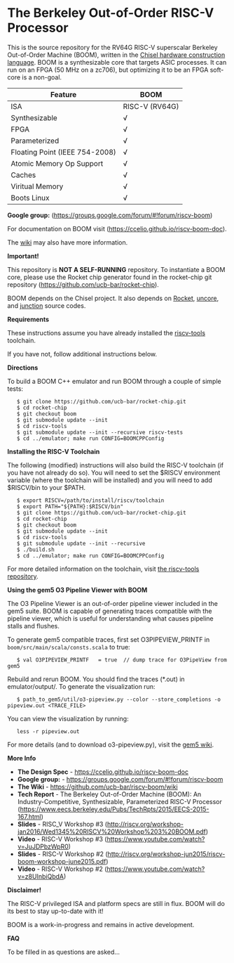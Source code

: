 The Berkeley Out-of-Order RISC-V Processor
================================================

This is the source repository for the RV64G RISC-V superscalar Berkeley Out-of-Order Machine (BOOM), 
written in the [Chisel hardware construction language](http://chisel.eecs.berkeley.edu). BOOM 
is a synthesizable core that targets ASIC processes. It can run on an FPGA (50 MHz on a zc706), 
but optimizing it to be an FPGA soft-core is a non-goal.


 Feature | BOOM
--- | ---
ISA | RISC-V (RV64G)
Synthesizable |√
FPGA |√
Parameterized |√
Floating Point (IEEE 754-2008) |√
Atomic Memory Op Support |√
Caches |√
Viritual Memory |√
Boots Linux |√

**Google group:** (https://groups.google.com/forum/#!forum/riscv-boom)

For documentation on BOOM visit (https://ccelio.github.io/riscv-boom-doc).

The [wiki](https://github.com/ucb-bar/riscv-boom/wiki) may also have more information. 

**Important!**

This repository is **NOT A SELF-RUNNING** repository. To instantiate a BOOM core, please use the Rocket chip generator found in the rocket-chip git repository (https://github.com/ucb-bar/rocket-chip).

BOOM depends on the Chisel project. It also depends on [Rocket](https://github.com/ucb-bar/rocket), [uncore](https://github.com/ucb-bar/uncore), and [junction](https://github.com/ucb-bar/junctions) source codes.


**Requirements**

These instructions assume you have already installed the [riscv-tools](https://github.com/riscv/riscv-tools) toolchain.

If you have not, follow additional instructions below.


**Directions**

To build a BOOM C++ emulator and run BOOM through a couple of simple tests:

````
   $ git clone https://github.com/ucb-bar/rocket-chip.git
   $ cd rocket-chip
   $ git checkout boom
   $ git submodule update --init
   $ cd riscv-tools
   $ git submodule update --init --recursive riscv-tests
   $ cd ../emulator; make run CONFIG=BOOMCPPConfig
````
 
**Installing the RISC-V Toolchain**

The following (modified) instructions will also build the RISC-V toolchain (if
you have not already do so). You will need to set the $RISCV environment
variable (where the toolchain will be installed) and you will need to add
$RISCV/bin to your $PATH.

````
   $ export RISCV=/path/to/install/riscv/toolchain
   $ export PATH="${PATH}:$RISCV/bin"
   $ git clone https://github.com/ucb-bar/rocket-chip.git
   $ cd rocket-chip
   $ git checkout boom
   $ git submodule update --init
   $ cd riscv-tools
   $ git submodule update --init --recursive
   $ ./build.sh
   $ cd ../emulator; make run CONFIG=BOOMCPPConfig
````

For more detailed information on the toolchain, visit 
[the riscv-tools repository](https://github.com/riscv/riscv-tools).

**Using the gem5 O3 Pipeline Viewer with BOOM**

The O3 Pipeline Viewer is an out-of-order pipeline viewer included in the
gem5 suite. BOOM is capable of generating traces compatible with the
pipeline viewer, which is useful for understanding what causes
pipeline stalls and flushes.

To generate gem5 compatible traces, first set O3PIPEVIEW_PRINTF in
`boom/src/main/scala/consts.scala` to true:

````
   $ val O3PIPEVIEW_PRINTF   = true  // dump trace for O3PipeView from gem5
````

Rebuild and rerun BOOM. You should find the traces (*.out) in 
emulator/output/. To generate the visualization run:

````
   $ path_to_gem5/util/o3-pipeview.py --color --store_completions -o pipeview.out <TRACE_FILE>
````

You can view the visualization by running:
````
   less -r pipeview.out
````
For more details (and to download o3-pipeview.py), visit the [gem5 wiki](http://www.m5sim.org/Visualization).



**More Info**

* **The Design Spec** - https://ccelio.github.io/riscv-boom-doc
* **Google group:** - https://groups.google.com/forum/#!forum/riscv-boom
* **The Wiki** - https://github.com/ucb-bar/riscv-boom/wiki
* **Tech Report** - The Berkeley Out-of-Order Machine (BOOM): An Industry-Competitive, Synthesizable, Parameterized RISC-V Processor (https://www.eecs.berkeley.edu/Pubs/TechRpts/2015/EECS-2015-167.html)
* **Slides** - RISC_V Workshop #3 (http://riscv.org/workshop-jan2016/Wed1345%20RISCV%20Workshop%203%20BOOM.pdf)
* **Video** - RISC-V Workshop #3 (https://www.youtube.com/watch?v=JuJDPbzWpR0)
* **Slides** - RISC-V Workshop #2 (http://riscv.org/workshop-jun2015/riscv-boom-workshop-june2015.pdf)
* **Video** - RISC-V Workshop #2 (https://www.youtube.com/watch?v=z8UInbiQbdA)


**Disclaimer!**

The RISC-V privileged ISA and platform specs are still in flux. BOOM will do its best to stay up-to-date with it!

BOOM is a work-in-progress and remains in active development.


**FAQ**

To be filled in as questions are asked...
